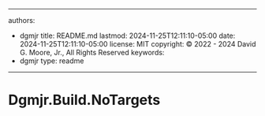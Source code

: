 ---

authors:
- dgmjr
title: README.md
lastmod: 2024-11-25T12:11:10-05:00
date: 2024-11-25T12:11:10-05:00
license: MIT
copyright: © 2022 - 2024 David G. Moore, Jr., All Rights Reserved
keywords:
- dgmjr
type: readme
------------

# Dgmjr.Build.NoTargets

